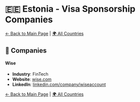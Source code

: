 # 🇪🇪 Estonia - Visa Sponsorship Companies

[← Back to Main Page](../../README.md) | [🌍 All Countries](../countries.md)

## 🏢 Companies

#### **Wise**

- **Industry**: FinTech
- **Website**: [wise.com](https://www.wise.com)
- **LinkedIn**: [linkedin.com/company/wiseaccount](https://www.linkedin.com/company/wiseaccount/jobs/)

[← Back to Main Page](../../README.md) | [🌍 All Countries](../countries.md)

